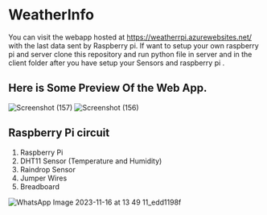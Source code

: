 # WeatherInfo
You can visit the webapp hosted at https://weatherrpi.azurewebsites.net/ with the last data sent by Raspberry pi.
If  want to setup your own raspberry pi and server  clone this repository and run python file in server and in the client folder after you have setup your Sensors and raspberry pi .

## Here is Some Preview Of the Web App.

![Screenshot (157)](https://github.com/Sushanta-Das/WeatherInfo/assets/116519972/796f7b3c-c5f3-4efc-88c9-40751adcf919)
![Screenshot (156)](https://github.com/Sushanta-Das/WeatherInfo/assets/116519972/5a6d6551-8394-4942-822e-d060bf8bc40c)

## Raspberry Pi circuit
1.	Raspberry Pi
2.	DHT11 Sensor (Temperature and Humidity)
3.	Raindrop Sensor
4.	Jumper Wires
5.	Breadboard
   

![WhatsApp Image 2023-11-16 at 13 49 11_edd1198f](https://github.com/Sushanta-Das/WeatherInfo/assets/116519972/9be70daa-550b-4b81-b2db-f138e8f0f7ef)
